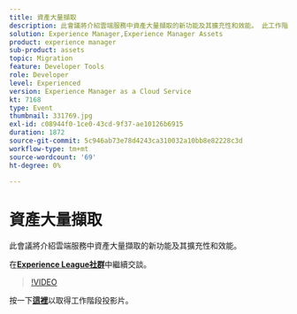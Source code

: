 ```yaml
---
title: 資產大量擷取
description: 此會議將介紹雲端服務中資產大量擷取的新功能及其擴充性和效能。 此工作階段屬於Adobe Developers Live內容事件的一部分。
solution: Experience Manager,Experience Manager Assets
product: experience manager
sub-product: assets
topic: Migration
feature: Developer Tools
role: Developer
level: Experienced
version: Experience Manager as a Cloud Service
kt: 7168
type: Event
thumbnail: 331769.jpg
exl-id: c08944f0-1ce0-43cd-9f37-ae10126b6915
duration: 1872
source-git-commit: 5c946ab73e78d4243ca310032a10bb8e82228c3d
workflow-type: tm+mt
source-wordcount: '69'
ht-degree: 0%

---
```


# 資產大量擷取

此會議將介紹雲端服務中資產大量擷取的新功能及其擴充性和效能。

在&#x200B;**[Experience League社群](https://adobe.ly/36Yd3v6)**&#x200B;中繼續交談。

>[!VIDEO](https://video.tv.adobe.com/v/331769/?quality=12&learn=on&hidetitle=true)

按一下&#x200B;**[這裡](/help/adobe-developers-live/assets/asset-bulk-ingestion.pdf)**&#x200B;以取得工作階段投影片。

